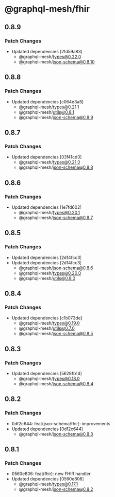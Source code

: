 # @graphql-mesh/fhir

## 0.8.9

### Patch Changes

- Updated dependencies [2fd59a83]
  - @graphql-mesh/types@0.22.0
  - @graphql-mesh/json-schema@0.8.10

## 0.8.8

### Patch Changes

- Updated dependencies [c064e3a8]
  - @graphql-mesh/types@0.21.1
  - @graphql-mesh/utils@0.8.1
  - @graphql-mesh/json-schema@0.8.9

## 0.8.7

### Patch Changes

- Updated dependencies [03f41cd0]
  - @graphql-mesh/types@0.21.0
  - @graphql-mesh/json-schema@0.8.8

## 0.8.6

### Patch Changes

- Updated dependencies [1e7fd602]
  - @graphql-mesh/types@0.20.1
  - @graphql-mesh/json-schema@0.8.7

## 0.8.5

### Patch Changes

- Updated dependencies [2d14fcc3]
- Updated dependencies [2d14fcc3]
  - @graphql-mesh/json-schema@0.8.6
  - @graphql-mesh/types@0.20.0
  - @graphql-mesh/utils@0.8.0

## 0.8.4

### Patch Changes

- Updated dependencies [c1b073de]
  - @graphql-mesh/types@0.19.0
  - @graphql-mesh/utils@0.7.0
  - @graphql-mesh/json-schema@0.8.5

## 0.8.3

### Patch Changes

- Updated dependencies [5628fb14]
  - @graphql-mesh/types@0.18.0
  - @graphql-mesh/json-schema@0.8.4

## 0.8.2

### Patch Changes

- 0df2c644: feat(json-schema/fhir): improvements
- Updated dependencies [0df2c644]
  - @graphql-mesh/json-schema@0.8.3

## 0.8.1

### Patch Changes

- 0560e806: feat(fhir): new FHIR handler
- Updated dependencies [0560e806]
  - @graphql-mesh/types@0.17.1
  - @graphql-mesh/json-schema@0.8.2
